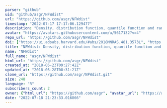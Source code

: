 ```yaml
---
parser: "github"
uid: "github/asgr/NFWdist"
url: "https://github.com/asgr/NFWdist"
timestamp: "2022-07-17 17:17:06.129477"
description: "Density, distribution function, quantile function and random generation for the 3D NFW profile"
avatar: "https://avatars.githubusercontent.com/u/5617132?v=4"
repo_url: "https://github.com/asgr/NFWdist"
doi: ["https://ui.adsabs.harvard.edu/#abs/2018MNRAS.481.3573L", "https://ui.adsabs.harvard.edu/#abs/2018RNAAS...2b..55R", "https://ui.adsabs.harvard.edu/abs/2019ascl.soft03013R/abstract"]
title: "NFWdist: Density, distribution function, quantile function and random generation for the 3D NFW profile"
name: "NFWdist"
full_name: "asgr/NFWdist"
html_url: "https://github.com/asgr/NFWdist"
created_at: "2018-05-23T09:27:42Z"
updated_at: "2018-05-28T08:31:21Z"
clone_url: "https://github.com/asgr/NFWdist.git"
size: 248
language: "R"
subscribers_count: 2
owner: {"html_url": "https://github.com/asgr", "avatar_url": "https://avatars.githubusercontent.com/u/5617132?v=4", "login": "asgr", "type": "User"}
date: "2022-07-18 21:23:33.016866"
---
```

